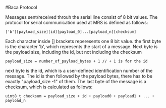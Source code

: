 #Baca Protocol

Messages sent/received throuh the serial line consist of 8 bit values.
The protocol for serial communication used at MRS is defined as follows:

```
['b'][payload_size][id][payload_0]...[payload_n][checksum]
```

Each character inside [] brackets reperesents one 8 bit value.
the first byte is the character 'b', which represents the start of a message.
Next byte is the payload size, including the id, but not including the checksum
```
payload_size = number_of_payload_bytes + 1 // + 1 is for the id
```
next byte is the id, which is a user-defined identification number of the message.
The id is then followed by the payload bytes, there has to be exactly "payload_size -1" of them.
The last byte of the message is a checksum, which is calculated as follows:
```
uint8_t checksum = payload_size + id + payload0 + payload1 + ... + payload_n
```